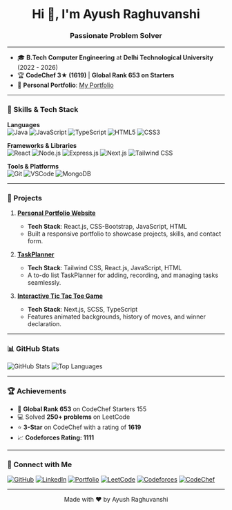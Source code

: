 <h1 align="center">Hi 👋, I'm Ayush Raghuvanshi</h1>
<h3 align="center">Passionate Problem Solver </h3>

---

- 🎓 **B.Tech Computer Engineering** at **Delhi Technological University** (2022 - 2026)
- 🏆 **CodeChef 3★ (1619)** | **Global Rank 653 on Starters**
- 🔭 **Personal Portfolio**: [My Portfolio](https://ayush-raghuvanshi-portfolio.vercel.app/)

---

### 🚀 Skills & Tech Stack

**Languages**  
![Java](https://img.shields.io/badge/Java-ED8B00?style=for-the-badge&logo=openjdk&logoColor=white)
![JavaScript](https://img.shields.io/badge/JavaScript-323330?style=for-the-badge&logo=javascript&logoColor=F7DF1E)
![TypeScript](https://img.shields.io/badge/TypeScript-007ACC?style=for-the-badge&logo=typescript&logoColor=white)
![HTML5](https://img.shields.io/badge/HTML5-E34F26?style=for-the-badge&logo=html5&logoColor=white)
![CSS3](https://img.shields.io/badge/CSS3-1572B6?style=for-the-badge&logo=css3&logoColor=white)

**Frameworks & Libraries**  
![React](https://img.shields.io/badge/React-20232A?style=for-the-badge&logo=react&logoColor=61DAFB)
![Node.js](https://img.shields.io/badge/Node.js-339933?style=for-the-badge&logo=nodedotjs&logoColor=white)
![Express.js](https://img.shields.io/badge/Express.js-404D59?style=for-the-badge)
![Next.js](https://img.shields.io/badge/Next.js-000000?style=for-the-badge&logo=nextdotjs&logoColor=white)
![Tailwind CSS](https://img.shields.io/badge/Tailwind_CSS-38B2AC?style=for-the-badge&logo=tailwind-css&logoColor=white)

**Tools & Platforms**  
![Git](https://img.shields.io/badge/Git-F05032?style=for-the-badge&logo=git&logoColor=white)
![VSCode](https://img.shields.io/badge/VS%20Code-0078d7?style=for-the-badge&logo=visual-studio-code&logoColor=white)
![MongoDB](https://img.shields.io/badge/MongoDB-4EA94B?style=for-the-badge&logo=mongodb&logoColor=white)

---

### 🌟 Projects

1. **[Personal Portfolio Website](https://ayush-raghuvanshi-portfolio.vercel.app/)**  
   - **Tech Stack**: React.js, CSS-Bootstrap, JavaScript, HTML  
   - Built a responsive portfolio to showcase projects, skills, and contact form.

2. **[TaskPlanner](https://task-planner-gamma.vercel.app/)**  
   - **Tech Stack**: Tailwind CSS, React.js, JavaScript, HTML  
   - A to-do list TaskPlanner for adding, recording, and managing tasks seamlessly.

3. **[Interactive Tic Tac Toe Game](https://advanced-tic-tac-toe-iota.vercel.app/)**  
   - **Tech Stack**: Next.js, SCSS, TypeScript  
   - Features animated backgrounds, history of moves, and winner declaration.

---

### 📊 GitHub Stats

![GitHub Stats](https://github-readme-stats.vercel.app/api?username=Codelearner6742AP&show_icons=true&theme=radical&count_private=true)
![Top Languages](https://github-readme-stats.vercel.app/api/top-langs/?username=Codelearner6742AP&theme=radical&layout=compact)

---

### 🏆 Achievements

- 🥇 **Global Rank 653** on CodeChef Starters 155
- 💻 Solved **250+ problems** on LeetCode  
- ⭐ **3-Star** on CodeChef with a rating of **1619**
- 📈 **Codeforces Rating: 1111**

---

### 🔗 Connect with Me

[![GitHub](https://img.shields.io/badge/GitHub-100000?style=for-the-badge&logo=github&logoColor=white)](https://github.com/Codelearner6742AP)
[![LinkedIn](https://img.shields.io/badge/LinkedIn-0077B5?style=for-the-badge&logo=linkedin&logoColor=white)](https://www.linkedin.com/in/ayush-raghuvanshi-382a2324b)
[![Portfolio](https://img.shields.io/badge/Portfolio-000000?style=for-the-badge&logo=vercel&logoColor=white)](https://ayush-raghuvanshi-portfolio.vercel.app/)
[![LeetCode](https://img.shields.io/badge/LeetCode-FFA116?style=for-the-badge&logo=leetcode&logoColor=black)](https://leetcode.com/u/Resorcinol/)
[![Codeforces](https://img.shields.io/badge/Codeforces-1F8ACB?style=for-the-badge&logo=codeforces&logoColor=white)](https://codeforces.com/profile/Resorcinol)
[![CodeChef](https://img.shields.io/badge/CodeChef-5B4638?style=for-the-badge&logo=codechef&logoColor=white)](https://www.codechef.com/users/resorcinol)

---

<p align="center">Made with ❤️ by Ayush Raghuvanshi</p>
